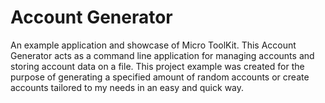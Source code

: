 # Account Generator
An example application and showcase of Micro ToolKit.
This Account Generator acts as a command line application for managing accounts and storing account data on a file.
This project example was created for the purpose of generating a specified amount of random accounts or create accounts tailored to my needs in an easy and quick way.
